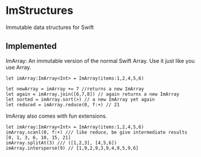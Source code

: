 ImStructures
======
Immutable data structures for Swift


Implemented
------
ImArray: An immutable version of the normal Swift Array.
Use it just like you use Array.

```
let imArray:ImArray<Int> = ImArray(items:1,2,4,5,6)

let newArray = imArray += 7 //returns a new ImArray
let again = imArray.join([6,7,8]) // again returns a new ImArray
let sorted = imArray.sort(>) // a new ImArray yet again
let reduced = imArray.reduce(0, f:+) // 21
```

ImArray also comes with fun extensions.

```
let imArray:ImArray<Int> = ImArray(items:1,2,4,5,6)
imArray.scanl(0, f:+) /// like reduce, be give intermediate results [0, 1, 3, 6, 10, 15, 21]
imArray.splitAt(3) /// ([1,2,3], [4,5,6])
imArray.intersperse(9) // [1,9,2,9,3,9,4,9,5,9,6]
```
